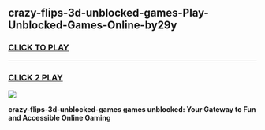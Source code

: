 
## crazy-flips-3d-unblocked-games-Play-Unblocked-Games-Online-by29y
<h3>
<a href="https://premium76.site?title=crazy-flips-3d-unblocked-games&ref=25A">CLICK TO PLAY</a></h3>
<hr>

<h3>
<a href="https://premium76.site?title=crazy-flips-3d-unblocked-games&ref=25A">CLICK 2 PLAY</a>
  
</h3>

<a href="https://premium76.site?title=crazy-flips-3d-unblocked-games&ref=25A"><img src="https://clearcache.store/games.png"></a>


**crazy-flips-3d-unblocked-games games unblocked: Your Gateway to Fun and Accessible Online Gaming**
